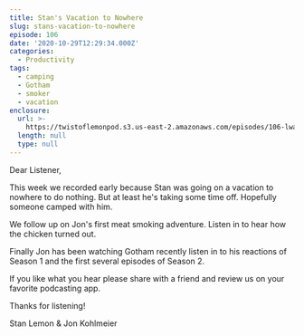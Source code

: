 ```yaml
---
title: Stan's Vacation to Nowhere
slug: stans-vacation-to-nowhere
episode: 106
date: '2020-10-29T12:29:34.000Z'
categories:
  - Productivity
tags:
  - camping
  - Gotham
  - smoker
  - vacation
enclosure:
  url: >-
    https://twistoflemonpod.s3.us-east-2.amazonaws.com/episodes/106-lwatol-20201029.mp3
  length: null
  type: null
---
```


Dear Listener,

This week we recorded early because Stan was going on a vacation to nowhere to do nothing. But at least he's taking some time off. Hopefully someone camped with him.

We follow up on Jon's first meat smoking adventure. Listen in to hear how the chicken turned out.

Finally Jon has been watching Gotham recently listen in to his reactions of Season 1 and the first several episodes of Season 2.

If you like what you hear please share with a friend and review us on your favorite podcasting app.

Thanks for listening!

Stan Lemon & Jon Kohlmeier
